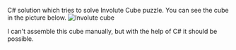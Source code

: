 C# solution which tries to solve Involute Cube puzzle. 
You can see the cube in the picture below.
<img alt="Involute cube" src="http://www.puzzlewood.de/gallery/images/Coffin-Involutecube.jpg" />

I can't assemble this cube manually, but with the help of C# it should be possible.
